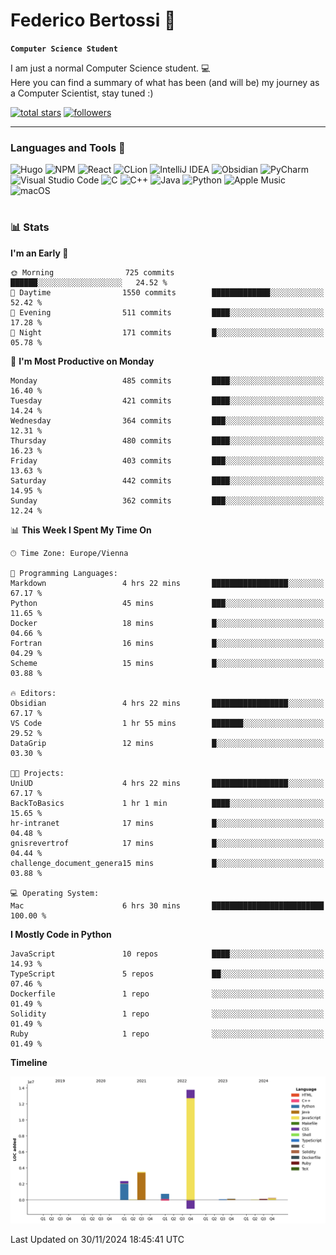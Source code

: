 # Federico Bertossi 🚀

**`Computer Science Student`**

[//]: # (Thanks to @ForrestKnight for the inspiration.)

<!-- TODO: Insert a banner image -->

I am just a normal Computer Science student. 💻 </br>
Here you can find a summary of what has been (and will be) my journey as a Computer Scientist, stay tuned :)

   <p>
      <a href="https://github.com/mrBymax?tab=repositories&sort=stargazers">
         <img alt="total stars" title="Total stars on GitHub" src="https://custom-icon-badges.demolab.com/github/stars/mrBymax?color=55960c&style=for-the-badge&labelColor=488207&logo=star"/></a>
<a href="https://github.com/mrBymax?tab=followers">
         <img alt="followers" title="Follow me on Github" src="https://custom-icon-badges.demolab.com/github/followers/mrBymax?color=236ad3&labelColor=1155ba&style=for-the-badge&logo=person-add&label=Follow&logoColor=white"/></a>
   </p>

---

<!-- TODO: Insert a GIF -->
### Languages and Tools 🧰

<!-- TODO: Change it with shields -->
![Hugo](https://img.shields.io/badge/Hugo-black.svg?style=for-the-badge&logo=Hugo)
![NPM](https://img.shields.io/badge/NPM-%23CB3837.svg?style=for-the-badge&logo=npm&logoColor=white)
![React](https://img.shields.io/badge/react-%2320232a.svg?style=for-the-badge&logo=react&logoColor=%2361DAFB)
![CLion](https://img.shields.io/badge/CLion-black?style=for-the-badge&logo=clion&logoColor=white)
![IntelliJ IDEA](https://img.shields.io/badge/IntelliJIDEA-000000.svg?style=for-the-badge&logo=intellij-idea&logoColor=white)
![Obsidian](https://img.shields.io/badge/Obsidian-%23483699.svg?style=for-the-badge&logo=obsidian&logoColor=white)
![PyCharm](https://img.shields.io/badge/pycharm-143?style=for-the-badge&logo=pycharm&logoColor=black&color=black&labelColor=green)
![Visual Studio Code](https://img.shields.io/badge/Visual%20Studio%20Code-0078d7.svg?style=for-the-badge&logo=visual-studio-code&logoColor=white)
![C](https://img.shields.io/badge/c-%2300599C.svg?style=for-the-badge&logo=c&logoColor=white)
![C++](https://img.shields.io/badge/c++-%2300599C.svg?style=for-the-badge&logo=c%2B%2B&logoColor=white)
![Java](https://img.shields.io/badge/java-%23ED8B00.svg?style=for-the-badge&logo=openjdk&logoColor=white)
![Python](https://img.shields.io/badge/python-3670A0?style=for-the-badge&logo=python&logoColor=ffdd54)
![Apple Music](https://img.shields.io/badge/Apple_Music-9933CC?style=for-the-badge&logo=apple-music&logoColor=white)
![macOS](https://img.shields.io/badge/mac%20os-000000?style=for-the-badge&logo=macos&logoColor=F0F0F0)


#

### 📊 Stats

<!-- ![My GitHub stats](https://github-readme-stats.vercel.app/api?username=mrBymax&show_icons=true&theme=dracula) -->


<!--START_SECTION:waka-->
**I'm an Early 🐤** 

```text
🌞 Morning                725 commits         ██████░░░░░░░░░░░░░░░░░░░   24.52 % 
🌆 Daytime                1550 commits        █████████████░░░░░░░░░░░░   52.42 % 
🌃 Evening                511 commits         ████░░░░░░░░░░░░░░░░░░░░░   17.28 % 
🌙 Night                  171 commits         █░░░░░░░░░░░░░░░░░░░░░░░░   05.78 % 
```
📅 **I'm Most Productive on Monday** 

```text
Monday                   485 commits         ████░░░░░░░░░░░░░░░░░░░░░   16.40 % 
Tuesday                  421 commits         ████░░░░░░░░░░░░░░░░░░░░░   14.24 % 
Wednesday                364 commits         ███░░░░░░░░░░░░░░░░░░░░░░   12.31 % 
Thursday                 480 commits         ████░░░░░░░░░░░░░░░░░░░░░   16.23 % 
Friday                   403 commits         ███░░░░░░░░░░░░░░░░░░░░░░   13.63 % 
Saturday                 442 commits         ████░░░░░░░░░░░░░░░░░░░░░   14.95 % 
Sunday                   362 commits         ███░░░░░░░░░░░░░░░░░░░░░░   12.24 % 
```


📊 **This Week I Spent My Time On** 

```text
🕑︎ Time Zone: Europe/Vienna

💬 Programming Languages: 
Markdown                 4 hrs 22 mins       █████████████████░░░░░░░░   67.17 % 
Python                   45 mins             ███░░░░░░░░░░░░░░░░░░░░░░   11.65 % 
Docker                   18 mins             █░░░░░░░░░░░░░░░░░░░░░░░░   04.66 % 
Fortran                  16 mins             █░░░░░░░░░░░░░░░░░░░░░░░░   04.29 % 
Scheme                   15 mins             █░░░░░░░░░░░░░░░░░░░░░░░░   03.88 % 

🔥 Editors: 
Obsidian                 4 hrs 22 mins       █████████████████░░░░░░░░   67.17 % 
VS Code                  1 hr 55 mins        ███████░░░░░░░░░░░░░░░░░░   29.52 % 
DataGrip                 12 mins             █░░░░░░░░░░░░░░░░░░░░░░░░   03.30 % 

🐱‍💻 Projects: 
UniUD                    4 hrs 22 mins       █████████████████░░░░░░░░   67.17 % 
BackToBasics             1 hr 1 min          ████░░░░░░░░░░░░░░░░░░░░░   15.65 % 
hr-intranet              17 mins             █░░░░░░░░░░░░░░░░░░░░░░░░   04.48 % 
gnisrevertrof            17 mins             █░░░░░░░░░░░░░░░░░░░░░░░░   04.44 % 
challenge_document_genera15 mins             █░░░░░░░░░░░░░░░░░░░░░░░░   03.88 % 

💻 Operating System: 
Mac                      6 hrs 30 mins       █████████████████████████   100.00 % 
```

**I Mostly Code in Python** 

```text
JavaScript               10 repos            ████░░░░░░░░░░░░░░░░░░░░░   14.93 % 
TypeScript               5 repos             ██░░░░░░░░░░░░░░░░░░░░░░░   07.46 % 
Dockerfile               1 repo              ░░░░░░░░░░░░░░░░░░░░░░░░░   01.49 % 
Solidity                 1 repo              ░░░░░░░░░░░░░░░░░░░░░░░░░   01.49 % 
Ruby                     1 repo              ░░░░░░░░░░░░░░░░░░░░░░░░░   01.49 % 
```



**Timeline**

![Lines of Code chart](https://raw.githubusercontent.com/mrBymax/mrBymax/main/assets/bar_graph.png)


 Last Updated on 30/11/2024 18:45:41 UTC
<!--END_SECTION:waka-->


[linkedin]: https://linkedin.com/federico-bertossi
[website]:  https://www.federicobertossi.com

</details>
